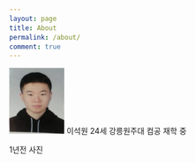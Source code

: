 ```yaml
---
layout: page
title: About
permalink: /about/
comment: true
---
```


<img src="https://raw.githubusercontent.com/gwnuysw/gwnuysw.github.io/master/_images/face.jpg" alt="Drawing" style="width: 100px; height: 120px"/>
이석원 24세 강릉원주대 컴공 재학 중

1년전 사진
